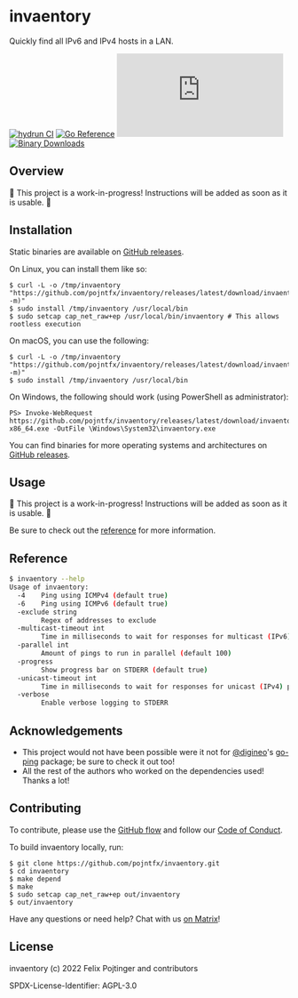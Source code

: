 # invaentory

Quickly find all IPv6 and IPv4 hosts in a LAN.

[![hydrun CI](https://github.com/pojntfx/invaentory/actions/workflows/hydrun.yaml/badge.svg)](https://github.com/pojntfx/invaentory/actions/workflows/hydrun.yaml)
[![Go Reference](https://pkg.go.dev/badge/github.com/pojntfx/invaentory.svg)](https://pkg.go.dev/github.com/pojntfx/invaentory)
[![Matrix](https://img.shields.io/matrix/invaentory:matrix.org)](https://matrix.to/#/#invaentory:matrix.org?via=matrix.org)
[![Binary Downloads](https://img.shields.io/github/downloads/pojntfx/invaentory/total?label=binary%20downloads)](https://github.com/pojntfx/invaentory/releases)

## Overview

🚧 This project is a work-in-progress! Instructions will be added as soon as it is usable. 🚧

## Installation

Static binaries are available on [GitHub releases](https://github.com/pojntfx/invaentory/releases).

On Linux, you can install them like so:

```shell
$ curl -L -o /tmp/invaentory "https://github.com/pojntfx/invaentory/releases/latest/download/invaentory.linux-$(uname -m)"
$ sudo install /tmp/invaentory /usr/local/bin
$ sudo setcap cap_net_raw+ep /usr/local/bin/invaentory # This allows rootless execution
```

On macOS, you can use the following:

```shell
$ curl -L -o /tmp/invaentory "https://github.com/pojntfx/invaentory/releases/latest/download/invaentory.darwin-$(uname -m)"
$ sudo install /tmp/invaentory /usr/local/bin
```

On Windows, the following should work (using PowerShell as administrator):

```shell
PS> Invoke-WebRequest https://github.com/pojntfx/invaentory/releases/latest/download/invaentory.windows-x86_64.exe -OutFile \Windows\System32\invaentory.exe
```

You can find binaries for more operating systems and architectures on [GitHub releases](https://github.com/pojntfx/invaentory/releases).

## Usage

🚧 This project is a work-in-progress! Instructions will be added as soon as it is usable. 🚧

Be sure to check out the [reference](#reference) for more information.

## Reference

```bash
$ invaentory --help
Usage of invaentory:
  -4    Ping using ICMPv4 (default true)
  -6    Ping using ICMPv6 (default true)
  -exclude string
        Regex of addresses to exclude
  -multicast-timeout int
        Time in milliseconds to wait for responses for multicast (IPv6) pings (default 2000)
  -parallel int
        Amount of pings to run in parallel (default 100)
  -progress
        Show progress bar on STDERR (default true)
  -unicast-timeout int
        Time in milliseconds to wait for responses for unicast (IPv4) pings (default 500)
  -verbose
        Enable verbose logging to STDERR
```

## Acknowledgements

- This project would not have been possible were it not for [@digineo](https://github.com/digineo)'s [go-ping](https://github.com/digineo/go-ping) package; be sure to check it out too!
- All the rest of the authors who worked on the dependencies used! Thanks a lot!

## Contributing

To contribute, please use the [GitHub flow](https://guides.github.com/introduction/flow/) and follow our [Code of Conduct](./CODE_OF_CONDUCT.md).

To build invaentory locally, run:

```shell
$ git clone https://github.com/pojntfx/invaentory.git
$ cd invaentory
$ make depend
$ make
$ sudo setcap cap_net_raw+ep out/invaentory
$ out/invaentory
```

Have any questions or need help? Chat with us [on Matrix](https://matrix.to/#/#invaentory:matrix.org?via=matrix.org)!

## License

invaentory (c) 2022 Felix Pojtinger and contributors

SPDX-License-Identifier: AGPL-3.0
